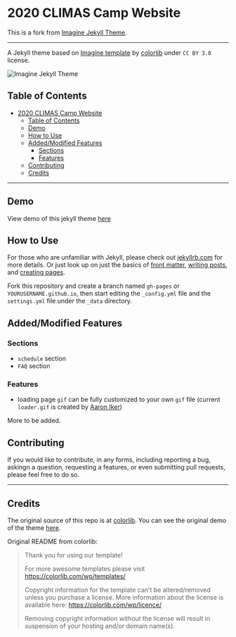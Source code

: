 #  2020 CLIMAS Camp Website

This is a fork from [Imagine Jekyll Theme](https://github.com/icheft/imagine-jekyll-theme).

***
  
A Jekyll theme based on [Imagine template](https://colorlib.com/wp/template/imagine/ ) by [colorlib](https://colorlib.com/ ) under `CC BY 3.0` license.
  
![Imagine Jekyll Theme](https://i.imgur.com/ADeQpe0.png "Imagine Jekyll Theme")
  
##  Table of Contents
  
  
- [2020 CLIMAS Camp Website](#2020-climas-camp-website)
  - [Table of Contents](#table-of-contents)
  - [Demo](#demo)
  - [How to Use](#how-to-use)
  - [Added/Modified Features](#addedmodified-features)
    - [Sections](#sections)
    - [Features](#features)
  - [Contributing](#contributing)
  - [Credits](#credits)
  
***
  
##  Demo
  
View demo of this jekyll theme [here](https://icheft.github.io/imagine-jekyll-theme )
  
##  How to Use
  
  
For those who are unfamiliar with Jekyll, please check out [jekyllrb.com](https://jekyllrb.com/ ) for more details. 
Or just look up on just the basics of [front matter](https://jekyllrb.com/docs/frontmatter/ ), [writing posts](https://jekyllrb.com/docs/posts/ ), 
and [creating pages](https://jekyllrb.com/docs/pages/ ).
  
Fork this repository and create a branch named `gh-pages` or `YOURUSERNAME.github.io`, then start editing the `_config.yml` file and the `settings.yml` file under the `_data` directory.
  
##  Added/Modified Features
  
  
###  Sections
  
+ `schedule` section
+ `FAQ` section
  
###  Features
  
+ loading page `gif` can be fully customized to your own `gif` file (current `loader.gif` is created by [Aaron Iker](https://dribbble.com/shots/5533600-Loading-boxes?utm_source=Clipboard_Shot&utm_campaign=ai&utm_content=Loading%20boxes&utm_medium=Social_Share))
  
More to be added. 

##  Contributing
  
  
If you would like to contribute, in any forms, including reporting a bug, askingn a question, requesting a features, or even submitting pull requests, please feel free to do so. 
  
***
  
##  Credits
  
The original source of this repo is at [colorlib](https://colorlib.com/wp/template/imagine/ ). You can see the original demo of the theme [here](https://colorlib.com/preview/theme/imagine/ ).
  
Original README from colorlib: 
  
> Thank you for using our template!
> 
> For more awesome templates please visit https://colorlib.com/wp/templates/
> 
> Copyright information for the template can't be altered/removed unless you purchase a license.
> More information about the license is available here: https://colorlib.com/wp/licence/
> 
> Removing copyright information without the license will result in suspension of your hosting and/or domain name(s).
  